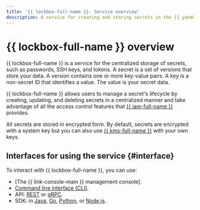 ```yaml
---
title: '{{ lockbox-full-name }}. Service overview'
description: A service for creating and storing secrets in the {{ yandex-cloud }} infrastructure
---
```


# {{ lockbox-full-name }} overview

{{ lockbox-full-name }} is a service for the centralized storage of secrets, such as passwords, SSH keys, and tokens. A secret is a set of versions that store your data. A version contains one or more key-value pairs. A key is a non-secret ID that identifies a value. The value is your secret data.

{{ lockbox-full-name }} allows users to manage a secret's lifecycle by creating, updating, and deleting secrets in a centralized manner and take advantage of all the access control features that [{{ iam-full-name }}](../../iam/index.yaml) provides.

All secrets are stored in encrypted form. By default, secrets are encrypted with a system key but you can also use [{{ kms-full-name }}](../../kms/index.yaml) with your own keys.

## Interfaces for using the service {#interface}

To interact with {{ lockbox-full-name }}, you can use:

* [The {{ link-console-main }} management console].
* [Command line interface (CLI)](../../cli/).
* API: [REST](../api-ref/) or [gRPC](../api-ref/grpc/).
* SDK: in [Java](https://github.com/yandex-cloud/java-sdk), [Go](https://github.com/yandex-cloud/go-sdk), [Python](https://github.com/yandex-cloud/python-sdk), or [Node.js](https://github.com/yandex-cloud/nodejs-sdk).
